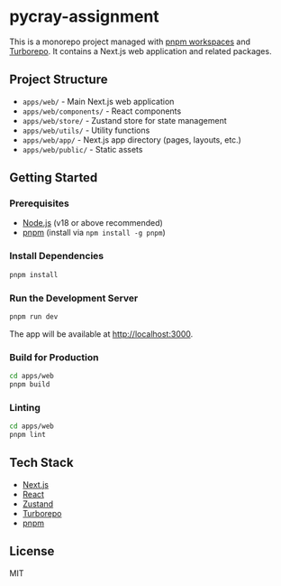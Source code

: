 # pycray-assignment

This is a monorepo project managed with [pnpm workspaces](https://pnpm.io/workspaces) and [Turborepo](https://turbo.build/). It contains a Next.js web application and related packages.

## Project Structure

- `apps/web/` - Main Next.js web application
- `apps/web/components/` - React components
- `apps/web/store/` - Zustand store for state management
- `apps/web/utils/` - Utility functions
- `apps/web/app/` - Next.js app directory (pages, layouts, etc.)
- `apps/web/public/` - Static assets

## Getting Started

### Prerequisites
- [Node.js](https://nodejs.org/) (v18 or above recommended)
- [pnpm](https://pnpm.io/) (install via `npm install -g pnpm`)

### Install Dependencies

```sh
pnpm install
```

### Run the Development Server

```sh
pnpm run dev
```

The app will be available at [http://localhost:3000](http://localhost:3000).

### Build for Production

```sh
cd apps/web
pnpm build
```

### Linting

```sh
cd apps/web
pnpm lint
```

## Tech Stack
- [Next.js](https://nextjs.org/)
- [React](https://react.dev/)
- [Zustand](https://zustand-demo.pmnd.rs/)
- [Turborepo](https://turbo.build/)
- [pnpm](https://pnpm.io/)

## License

MIT
